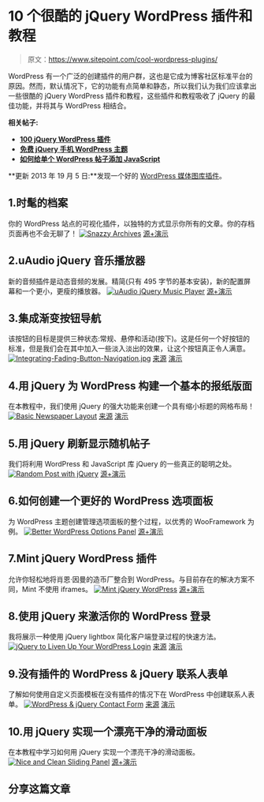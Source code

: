 # 10 个很酷的 jQuery WordPress 插件和教程

> 原文：<https://www.sitepoint.com/cool-wordpress-plugins/>

WordPress 有一个广泛的创建插件的用户群，这也是它成为博客社区标准平台的原因。然而，默认情况下，它的功能有点简单和静态，所以我们认为我们应该拿出一些很酷的 jQuery WordPress 插件和教程，这些插件和教程吸收了 jQuery 的最佳功能，并将其与 WordPress 相结合。

**相关帖子:**

*   [**100 jQuery WordPress 插件**](http://www.jquery4u.com/plugins/100-jquery-wordpress-plugins/)
*   [**免费 jQuery 手机 WordPress 主题**](http://www.jquery4u.com/mobile/free-jquery-mobile-wordpress-themes/)
*   [**如何给单个 WordPress 帖子添加 JavaScript**](http://www.jquery4u.com/tutorials/add-javascript-single-wordpress-posts/)

**更新 2013 年 19 月 5 日:**发现一个好的 [WordPress 媒体图库插件](http://ghozylab.com/)。

## 1.时髦的档案

你的 WordPress 站点的可视化插件，以独特的方式显示你所有的文章。你的存档页面再也不会无聊了！
[![Snazzy Archives](img/35cae4391b2444a9dcabc4ee1942c081.png)](http://wordpress.org/extend/plugins/snazzy-archives/) 
[源+演示](http://wordpress.org/extend/plugins/snazzy-archives/)

## 2.uAudio jQuery 音乐播放器

新的音频插件是动态音频的发展。精简(只有 495 字节的基本安装)，新的配置屏幕和一个更小，更瘦的播放器。
[![uAudio jQuery Music Player](img/fe7a8fbe9d02c4e9cf6d6aa81023a5f8.png)](http://compu.terlicio.us/code/plugins/audio/) 
[源+演示](http://compu.terlicio.us/code/plugins/audio/)

## 3.集成渐变按钮导航

该按钮的目标是提供三种状态:常规、悬停和活动(按下)。这是任何一个好按钮的标准，但是我们会在其中加入一些淡入淡出的效果，让这个按钮真正令人满意。
[![Integrating-Fading-Button-Navigation.jpg](img/3b1c1c5d38d2bd011adf4b3b59b25bcb.png)](http://digwp.com/2009/09/integrating-fading-button-navigation/) 
[来源](http://digwp.com/2009/09/integrating-fading-button-navigation/) [演示](http://digwp.com/examples/FadingButtonNav/)

## 4.用 jQuery 为 WordPress 构建一个基本的报纸版面

在本教程中，我们使用 jQuery 的强大功能来创建一个具有缩小标题的网格布局！
[![Basic Newspaper Layout](img/783f92802cd2881b873a44ec70141ff2.png)](http://net.tutsplus.com/tutorials/wordpress/build-a-basic-newspaper-style-layout-with-wordpress-and-jquery/) 
[来源](http://net.tutsplus.com/tutorials/wordpress/build-a-basic-newspaper-style-layout-with-wordpress-and-jquery/) [演示](http://d2o0t5hpnwv4c1.cloudfront.net/023_Newspaper/preview/preview.html)

## 5.用 jQuery 刷新显示随机帖子

我们将利用 WordPress 和 JavaScript 库 jQuery 的一些真正的聪明之处。
[![Random Post with jQuery](img/8fc86e30a7c2925da336dc72c26f7b58.png)](http://digwp.com/2009/07/display-a-random-post-with-ajax-refresh/) 
[源+演示](http://digwp.com/2009/07/display-a-random-post-with-ajax-refresh/)

## 6.如何创建一个更好的 WordPress 选项面板

为 WordPress 主题创建管理选项面板的整个过程，以优秀的 WooFramework 为例。
[![Better WordPress Options Panel](img/70cf7cbefb48323f6748c3a6fc0936a4.png)](http://net.tutsplus.com/tutorials/wordpress/how-to-create-a-better-wordpress-options-panel/) 
[源+演示](http://net.tutsplus.com/tutorials/wordpress/how-to-create-a-better-wordpress-options-panel/)

## 7.Mint jQuery WordPress 插件

允许你轻松地将肖恩·因曼的造币厂整合到 WordPress。与目前存在的解决方案不同，Mint 不使用 iframes。
[![Mint jQuery WordPress](img/dde1be549450fdf2c1355718bf4a8f7c.png)](http://compu.terlicio.us/code/plugins/mint/) 
[源+演示](http://compu.terlicio.us/code/plugins/mint/)

## 8.使用 jQuery 来激活你的 WordPress 登录

我将展示一种使用 jQuery lightbox 简化客户端登录过程的快速方法。
[![jQuery to Liven Up Your WordPress Login](img/3a05fb1ee51ab82583db716ec64a3f4c.png)](http://wpguru.co.za/admin/using-jquery-to-liven-up-your-wordpress-login/) 
[来源](http://wpguru.co.za/admin/using-jquery-to-liven-up-your-wordpress-login/) [演示](http://wpguru.co.za/wp-content/demos/login/#TB_inline?height=200&width=200&inlineId=form)

## 9.没有插件的 WordPress & jQuery 联系人表单

了解如何使用自定义页面模板在没有插件的情况下在 WordPress 中创建联系人表单。
[![WordPress & jQuery Contact Form ](img/b0bf9df325cace13ad7c4926b9c15f89.png)](http://trevordavis.net/blog/wordpress-jquery-contact-form-without-a-plugin/) 
[来源](http://trevordavis.net/blog/wordpress-jquery-contact-form-without-a-plugin/) [演示](http://wp.trevordavis.net/contact-form/)

## 10.用 jQuery 实现一个漂亮干净的滑动面板

在本教程中学习如何用 jQuery 实现一个漂亮干净的滑动面板。
[![Nice and Clean Sliding Panel](img/34fa8891638909cdedd97d17527fdb92.png)](http://web-kreation.com/wordpress/implement-a-nice-clean-jquery-sliding-panel-in-wordpress-27/) 
[源+演示](http://web-kreation.com/wordpress/implement-a-nice-clean-jquery-sliding-panel-in-wordpress-27/)

## 分享这篇文章